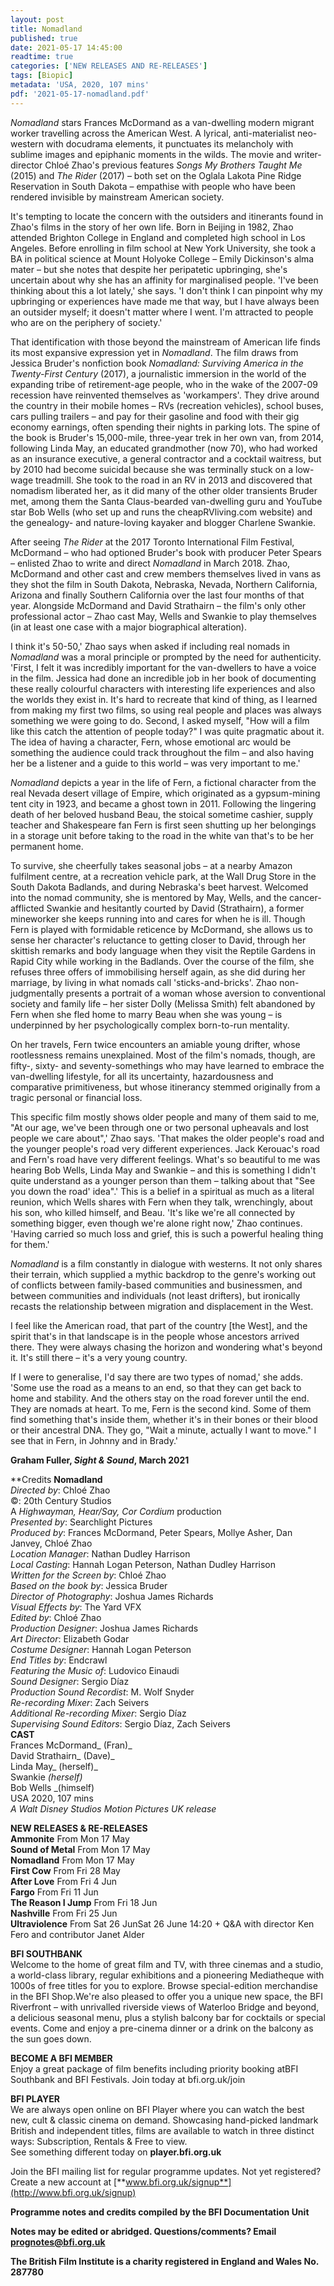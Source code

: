 ```yaml
---
layout: post
title: Nomadland
published: true
date: 2021-05-17 14:45:00
readtime: true
categories: ['NEW RELEASES AND RE-RELEASES']
tags: [Biopic]
metadata: 'USA, 2020, 107 mins'
pdf: '2021-05-17-nomadland.pdf'
---
```

_Nomadland_ stars Frances McDormand as a van-dwelling modern migrant worker travelling across the American West. A lyrical, anti-materialist neo-western with docudrama elements, it punctuates its melancholy with sublime images and epiphanic moments in the wilds. The movie and writer-director Chloé Zhao&#39;s previous features _Songs My Brothers Taught Me_ (2015) and _The Rider_ (2017) – both set on the Oglala Lakota Pine Ridge Reservation in South Dakota – empathise with people who have been rendered invisible by mainstream American society.

It&#39;s tempting to locate the concern with the outsiders and itinerants found in Zhao&#39;s films in the story of her own life. Born in Beijing in 1982, Zhao attended Brighton College in England and completed high school in Los Angeles. Before enrolling in film school at New York University, she took a BA in political science at Mount Holyoke College – Emily Dickinson&#39;s alma mater – but she notes that despite her peripatetic upbringing, she&#39;s uncertain about why she has an affinity for marginalised people. &#39;I&#39;ve been thinking about this a lot lately,&#39; she says. &#39;I don&#39;t think I can pinpoint why my upbringing or experiences have made me that way, but I have always been an outsider myself; it doesn&#39;t matter where I went. I&#39;m attracted to people who are on the periphery of society.&#39;

That identification with those beyond the mainstream of American life finds its most expansive expression yet in _Nomadland_. The film draws from Jessica Bruder&#39;s nonfiction book _Nomadland: Surviving America in the Twenty-First Century_ (2017), a journalistic immersion in the world of the expanding tribe of retirement-age people, who in the wake of the 2007-09 recession have reinvented themselves as &#39;workampers&#39;. They drive around the country in their mobile homes – RVs (recreation vehicles), school buses, cars pulling trailers – and pay for their gasoline and food with their gig economy earnings, often spending their nights in parking lots. The spine of the book is Bruder&#39;s 15,000-mile, three-year trek in her own van, from 2014, following Linda May, an educated grandmother (now 70), who had worked as an insurance executive, a general contractor and a cocktail waitress, but by 2010 had become suicidal because she was terminally stuck on a low-wage treadmill. She took to the road in an RV in 2013 and discovered that nomadism liberated her, as it did many of the other older transients Bruder met, among them the Santa Claus-bearded van-dwelling guru and YouTube star Bob Wells (who set up and runs the cheapRVliving.com website) and the genealogy- and nature-loving kayaker and blogger Charlene Swankie.

After seeing _The Rider_ at the 2017 Toronto International Film Festival, McDormand – who had optioned Bruder&#39;s book with producer Peter Spears – enlisted Zhao to write and direct _Nomadland_ in March 2018. Zhao, McDormand and other cast and crew members themselves lived in vans as they shot the film in South Dakota, Nebraska, Nevada, Northern California, Arizona and finally Southern California over the last four months of that year. Alongside McDormand and David Strathairn – the film&#39;s only other professional actor – Zhao cast May, Wells and Swankie to play themselves (in at least one case with a major biographical alteration).

I think it&#39;s 50-50,&#39; Zhao says when asked if including real nomads in _Nomadland_ was a moral principle or prompted by the need for authenticity. &#39;First, I felt it was incredibly important for the van-dwellers to have a voice in the film. Jessica had done an incredible job in her book of documenting these really colourful characters with interesting life experiences and also the worlds they exist in. It&#39;s hard to recreate that kind of thing, as I learned from making my first two films, so using real people and places was always something we were going to do. Second, I asked myself, &quot;How will a film like this catch the attention of people today?&quot; I was quite pragmatic about it. The idea of having a character, Fern, whose emotional arc would be something the audience could track throughout the film – and also having her be a listener and a guide to this world – was very important to me.&#39;

_Nomadland_ depicts a year in the life of Fern, a fictional character from the real Nevada desert village of Empire, which originated as a gypsum-mining tent city in 1923, and became a ghost town in 2011. Following the lingering death of her beloved husband Beau, the stoical sometime cashier, supply teacher and Shakespeare fan Fern is first seen shutting up her belongings in a storage unit before taking to the road in the white van that&#39;s to be her permanent home.

To survive, she cheerfully takes seasonal jobs – at a nearby Amazon fulfilment centre, at a recreation vehicle park, at the Wall Drug Store in the South Dakota Badlands, and during Nebraska&#39;s beet harvest. Welcomed into the nomad community, she is mentored by May, Wells, and the cancer-afflicted Swankie and hesitantly courted by David (Strathairn), a former mineworker she keeps running into and cares for when he is ill. Though Fern is played with formidable reticence by McDormand, she allows us to sense her character&#39;s reluctance to getting closer to David, through her skittish remarks and body language when they visit the Reptile Gardens in Rapid City while working in the Badlands. Over the course of the film, she refuses three offers of immobilising herself again, as she did during her marriage, by living in what nomads call &#39;sticks-and-bricks&#39;. Zhao non-judgmentally presents a portrait of a woman whose aversion to conventional society and family life – her sister Dolly (Melissa Smith) felt abandoned by Fern when she fled home to marry Beau when she was young – is underpinned by her psychologically complex born-to-run mentality.

On her travels, Fern twice encounters an amiable young drifter, whose rootlessness remains unexplained. Most of the film&#39;s nomads, though, are fifty-, sixty- and seventy-somethings who may have learned to embrace the van-dwelling lifestyle, for all its uncertainty, hazardousness and comparative primitiveness, but whose itinerancy stemmed originally from a tragic personal or financial loss.

This specific film mostly shows older people and many of them said to me, &quot;At our age, we&#39;ve been through one or two personal upheavals and lost people we care about&quot;,&#39; Zhao says. &#39;That makes the older people&#39;s road and the younger people&#39;s road very different experiences. Jack Kerouac&#39;s road and Fern&#39;s road have very different feelings. What&#39;s so beautiful to me was hearing Bob Wells, Linda May and Swankie – and this is something I didn&#39;t quite understand as a younger person than them – talking about that &quot;See you down the road&#39; idea&quot;.&#39; This is a belief in a spiritual as much as a literal reunion, which Wells shares with Fern when they talk, wrenchingly, about his son, who killed himself, and Beau. &#39;It&#39;s like we&#39;re all connected by something bigger, even though we&#39;re alone right now,&#39; Zhao continues. &#39;Having carried so much loss and grief, this is such a powerful healing thing for them.&#39;

_Nomadland_ is a film constantly in dialogue with westerns. It not only shares their terrain, which supplied a mythic backdrop to the genre&#39;s working out of conflicts between family-based communities and businessmen, and between communities and individuals (not least drifters), but ironically recasts the relationship between migration and displacement in the West.

I feel like the American road, that part of the country [the West], and the spirit that&#39;s in that landscape is in the people whose ancestors arrived there. They were always chasing the horizon and wondering what&#39;s beyond it. It&#39;s still there – it&#39;s a very young country.

If I were to generalise, I&#39;d say there are two types of nomad,&#39; she adds. &#39;Some use the road as a means to an end, so that they can get back to home and stability. And the others stay on the road forever until the end. They are nomads at heart. To me, Fern is the second kind. Some of them find something that&#39;s inside them, whether it&#39;s in their bones or their blood or their ancestral DNA. They go, &quot;Wait a minute, actually I want to move.&quot; I see that in Fern, in Johnny and in Brady.&#39;

**Graham Fuller, _Sight &amp; Sound_, March 2021**

**Credits
**Nomadland**  
_Directed by_: Chloé Zhao  
©: 20th Century Studios  
A _Highwayman, Hear/Say, Cor Cordium_ production  
_Presented by_: Searchlight Pictures  
_Produced by_: Frances McDormand, Peter Spears, Mollye Asher, Dan Janvey, Chloé Zhao  
_Location Manager_: Nathan Dudley Harrison  
_Local Casting_: Hannah Logan Peterson, Nathan Dudley Harrison  
_Written for the Screen by_: Chloé Zhao  
_Based on the book by_: Jessica Bruder  
_Director of Photography_: Joshua James Richards  
_Visual Effects by_: The Yard VFX  
_Edited by_: Chloé Zhao  
_Production Designer_: Joshua James Richards  
_Art Director_: Elizabeth Godar  
_Costume Designer_: Hannah Logan Peterson  
_End Titles by_: Endcrawl  
_Featuring the Music of_: Ludovico Einaudi  
_Sound Designer_: Sergio Díaz  
_Production Sound Recordist_: M. Wolf Snyder  
_Re-recording Mixer_: Zach Seivers  
_Additional Re-recording Mixer_: Sergio Díaz  
_Supervising Sound Editors_: Sergio Díaz, Zach Seivers  
**CAST**  
Frances McDormand_ (Fran)_  
David Strathairn_ (Dave)_  
Linda May_ (herself)_  
Swankie _(herself)_  
Bob Wells _(himself)   
USA 2020, 107 mins  
_A Walt Disney Studios Motion Pictures UK release_  

 **NEW RELEASES &amp; RE-RELEASES**  
**Ammonite** From Mon 17 May  
**Sound of Metal** From Mon 17 May  
**Nomadland** From Mon 17 May  
**First Cow** From Fri 28 May  
**After Love** From Fri 4 Jun  
**Fargo** From Fri 11 Jun  
**The Reason I Jump** From Fri 18 Jun  
**Nashville** From Fri 25 Jun  
**Ultraviolence** From Sat 26 JunSat 26 June 14:20 + Q&amp;A with director Ken Fero and contributor Janet Alder  
  
**BFI SOUTHBANK**  
Welcome to the home of great film and TV, with three cinemas and a studio, a world-class library, regular exhibitions and a pioneering Mediatheque with 1000s of free titles for you to explore. Browse special-edition merchandise in the BFI Shop.We&#39;re also pleased to offer you a unique new space, the BFI Riverfront – with unrivalled riverside views of Waterloo Bridge and beyond, a delicious seasonal menu, plus a stylish balcony bar for cocktails or special events. Come and enjoy a pre-cinema dinner or a drink on the balcony as the sun goes down.  
  
**BECOME A BFI MEMBER**  
Enjoy a great package of film benefits including priority booking atBFI Southbank and BFI Festivals. Join today at bfi.org.uk/join  
  
**BFI PLAYER**  
We are always open online on BFI Player where you can watch the best new, cult &amp; classic cinema on demand. Showcasing hand-picked landmark British and independent titles, films are available to watch in three distinct ways: Subscription, Rentals &amp; Free to view.  
See something different today on **player.bfi.org.uk**  
  
Join the BFI mailing list for regular programme updates. Not yet registered? Create a new account at [**www.bfi.org.uk/signup**](http://www.bfi.org.uk/signup)  
  
**Programme notes and credits compiled by the BFI Documentation Unit**  
  
**Notes may be edited or abridged. Questions/comments? Email prognotes@bfi.org.uk**  
  
**The British Film Institute is a charity registered in England and Wales No. 287780**  
